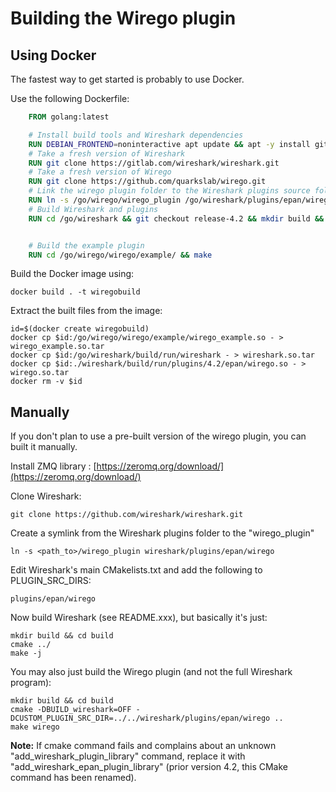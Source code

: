 # Building the Wirego plugin


## Using Docker

The fastest way to get started is probably to use Docker.

Use the following Dockerfile:

```dockerfile
    FROM golang:latest

    # Install build tools and Wireshark dependencies
    RUN DEBIAN_FRONTEND=noninteractive apt update && apt -y install git build-essential cmake libgcrypt-dev qt6-base-dev qt6-multimedia-dev qt6-tools-dev qt6-tools-dev-tools qt6-l10n-tools libqt6core5compat6-dev libpcap-dev libgcrypt20-dev libglib2.0-dev flex bison libpcre2-dev libnghttp2-dev libc-ares-dev libspeexdsp-dev zmq
    # Take a fresh version of Wireshark
    RUN git clone https://gitlab.com/wireshark/wireshark.git
    # Take a fresh version of Wirego
    RUN git clone https://github.com/quarkslab/wirego.git
    # Link the wirego plugin folder to the Wireshark plugins source folder
    RUN ln -s /go/wirego/wirego_plugin /go/wireshark/plugins/epan/wirego
    # Build Wireshark and plugins
    RUN cd /go/wireshark && git checkout release-4.2 && mkdir build && cd build && cmake -DCUSTOM_PLUGIN_SRC_DIR=/go/wireshark/plugins/epan/wirego .. && make


    # Build the example plugin
    RUN cd /go/wirego/wirego/example/ && make
```


Build the Docker image using:

    docker build . -t wiregobuild

Extract the built files from the image:

    id=$(docker create wiregobuild)
    docker cp $id:/go/wirego/wirego/example/wirego_example.so - > wirego_example.so.tar
    docker cp $id:/go/wireshark/build/run/wireshark - > wireshark.so.tar
    docker cp $id:./wireshark/build/run/plugins/4.2/epan/wirego.so - > wirego.so.tar        
    docker rm -v $id


## Manually

If you don't plan to use a pre-built version of the wirego plugin, you can built it manually.

Install ZMQ library : [https://zeromq.org/download/](https://zeromq.org/download/)


Clone Wireshark:

    git clone https://github.com/wireshark/wireshark.git

Create a symlink from the Wireshark plugins folder to the "wirego_plugin"

    ln -s <path_to>/wirego_plugin wireshark/plugins/epan/wirego

Edit Wireshark's main CMakelists.txt and add the following to PLUGIN_SRC_DIRS:

    plugins/epan/wirego

Now build Wireshark (see README.xxx), but basically it's just:

    mkdir build && cd build
    cmake ../
    make -j

You may also just build the Wirego plugin (and not the full Wireshark program):

    mkdir build && cd build
    cmake -DBUILD_wireshark=OFF -DCUSTOM_PLUGIN_SRC_DIR=../../wireshark/plugins/epan/wirego ..
    make wirego

__Note:__ If cmake command fails and complains about an unknown "add_wireshark_plugin_library" command, replace it with "add_wireshark_epan_plugin_library" (prior version 4.2, this CMake command has been renamed).

